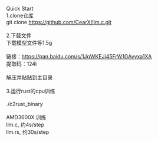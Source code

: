 Quick Start<br>
1.clone仓库<br>
git clone https://github.com/CearX/llm.c.git<br>
<br>
2.下载文件<br>
下载模型文件等1.5g<br>
<br>
链接：https://pan.baidu.com/s/1JqWKEJi45FrW1GAvyxa1XA <br>
提取码：124i <br>
<br>
解压并粘贴到主目录<br>
<br>
3.运行rust的cpu训练<br>
<br>
./c2rust_binary<br>
<br>
AMD3600X 训练<br>
llm.c, 约4s/step<br>
llm.rs, 约30s/step<br>
